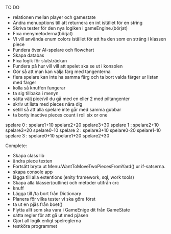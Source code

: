 TO DO

- relationen mellan player och gamestate
- Ändra menuoptions till att returnera en int istället för en string
- Skriva tester för den nya logiken i gameEngine.(börjat)
- Fixa menymetoderna(börjat)
- Vi vill använda enum colors istället för att ha den som en sträng i klassen piece
- Fundera över AI-spelare och flowchart
- Skapa databas
- Fixa logik för slutsträckan 
- Fundera på hur vill vill att spelet ska se ut i konsolen
- Gör så att man kan välja färg med tangenterna
- flera spelare kan inte ha samma färg och ta bort valda färger ur listan med färger 
- kolla så knuffen fungerar
- ta sig tillbaka i menyn
- sätta välj pice/vil du gå med en eller 2 med piltangenter
- skriv ut lista med pieces nära dig
- setill så att alla spelare inte går med samma gubbar
- ta borty inactive pieces count i roll six or one


spelare 0 :
	spelare1+10
	spelare2+20
	spelare3+30
spelare 1 :
	spelare2+10
	spelare3+20
	spelare0-10
spelare 2 :
	spelare3+10
	spelare0-20
	spelare1-10
spelare 3 :
	spelare0+10
	spelare1+20
	spelare2+30

 



Complete:

- Skapa class lib
- ändra piece texten
- Fortsätt bryta ut Menu.WantToMoveTwoPiecesFromYard() ur if-satserna.
- skapa console app
- lägga till alla extentions (enity framework, sql, work tools)
- Skapa alla klasser(outline) och metoder utifrån crc
- knuff
- Lägga till /ta bort från Dictionary
- Planera för vilka tester vi ska göra först
- ta ut en pjäs från boet()
- Flytta allt som ska vara i GameEnige dit från GameState
- sätta regler för att gå ut med  pjäsen
- Gjort all logik enligt spelreglerna
- testköra programmet